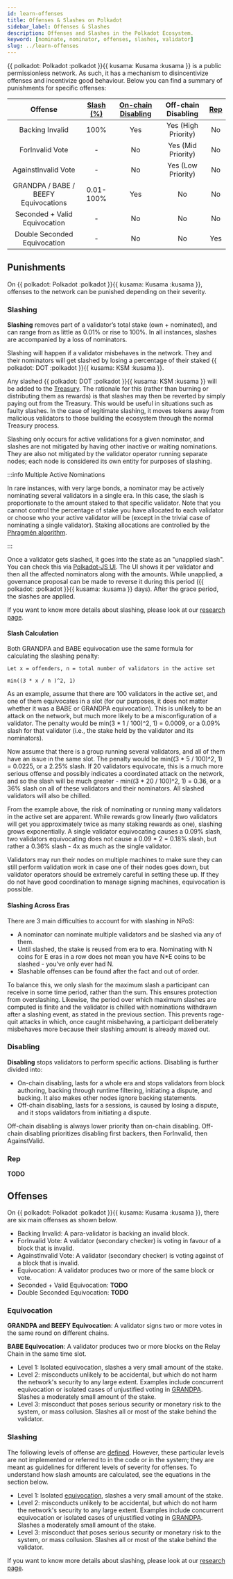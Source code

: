 ```yaml
---
id: learn-offenses
title: Offenses & Slashes on Polkadot
sidebar_label: Offenses & Slashes
description: Offenses and Slashes in the Polkadot Ecosystem.
keyword: [nominate, nominator, offenses, slashes, validator]
slug: ../learn-offenses
---
```


{{ polkadot: Polkadot :polkadot }}{{ kusama: Kusama :kusama }} is a public permissionless network.
As such, it has a mechanism to disincentivize offenses and incentivize good behaviour. Below you can
find a summary of punishments for specific offenses:

|               Offense                | [Slash (%)](#slashing) | [On-chain Disabling](#disabling) | Off-chain Disabling | [Rep](#rep) |
| :----------------------------------: | :--------------------: | :------------------------------: | :-----------------: | :---------: |
|           Backing Invalid            |          100%          |               Yes                | Yes (High Priority) |     No      |
|           ForInvalid Vote            |           -            |                No                | Yes (Mid Priority)  |     No      |
|         AgainstInvalid Vote          |           -            |                No                | Yes (Low Priority)  |     No      |
| GRANDPA / BABE / BEEFY Equivocations |       0.01-100%        |               Yes                |         No          |     No      |
|    Seconded + Valid Equivocation     |           -            |                No                |         No          |     No      |
|     Double Seconded Equivocation     |           -            |                No                |         No          |     Yes     |

## Punishments

On {{ polkadot: Polkadot :polkadot }}{{ kusama: Kusama :kusama }}, offenses to the network can be
punished depending on their severity.

### Slashing

**Slashing** removes part of a validator’s total stake (own + nominated), and can range from as
little as 0.01% or rise to 100%. In all instances, slashes are accompanied by a loss of nominators.

Slashing will happen if a validator misbehaves in the network. They and their nominators will get
slashed by losing a percentage of their staked
{{ polkadot: DOT :polkadot }}{{ kusama: KSM :kusama }}.

Any slashed {{ polkadot: DOT :polkadot }}{{ kusama: KSM :kusama }} will be added to the
[Treasury](./archive/learn-treasury.md). The rationale for this (rather than burning or distributing
them as rewards) is that slashes may then be reverted by simply paying out from the Treasury. This
would be useful in situations such as faulty slashes. In the case of legitimate slashing, it moves
tokens away from malicious validators to those building the ecosystem through the normal Treasury
process.

Slashing only occurs for active validations for a given nominator, and slashes are not mitigated by
having other inactive or waiting nominations. They are also not mitigated by the validator operator
running separate nodes; each node is considered its own entity for purposes of slashing.

:::info Multiple Active Nominations

In rare instances, with very large bonds, a nominator may be actively nominating several validators
in a single era. In this case, the slash is proportionate to the amount staked to that specific
validator. Note that you cannot control the percentage of stake you have allocated to each validator
or choose who your active validator will be (except in the trivial case of nominating a single
validator). Staking allocations are controlled by the [Phragmén algorithm](learn-phragmen.md).

:::

Once a validator gets slashed, it goes into the state as an "unapplied slash". You can check this
via
[Polkadot-JS UI](https://polkadot.js.org/apps/?rpc=wss%3A%2F%2Frpc.polkadot.io#/staking/slashes).
The UI shows it per validator and then all the affected nominators along with the amounts. While
unapplied, a governance proposal can be made to reverse it during this period
({{ polkadot: <RPC network="polkadot" path="consts.staking.bondingDuration" defaultValue={28} filter="erasToDays"/> :polkadot }}{{ kusama: <RPC network="kusama" path="consts.staking.bondingDuration" defaultValue={28} filter="erasToDays"/> :kusama }}
days). After the grace period, the slashes are applied.

If you want to know more details about slashing, please look at our
[research page](https://research.web3.foundation/Polkadot/security/slashing/amounts).

#### Slash Calculation

Both GRANDPA and BABE equivocation use the same formula for calculating the slashing penalty:

    Let x = offenders, n = total number of validators in the active set

    min((3 * x / n )^2, 1)

As an example, assume that there are 100 validators in the active set, and one of them equivocates
in a slot (for our purposes, it does not matter whether it was a BABE or GRANDPA equivocation). This
is unlikely to be an attack on the network, but much more likely to be a misconfiguration of a
validator. The penalty would be min(3 \* 1 / 100)^2, 1) = 0.0009, or a 0.09% slash for that
validator (i.e., the stake held by the validator and its nominators).

Now assume that there is a group running several validators, and all of them have an issue in the
same slot. The penalty would be min((3 \* 5 / 100)^2, 1) = 0.0225, or a 2.25% slash. If 20
validators equivocate, this is a much more serious offense and possibly indicates a coordinated
attack on the network, and so the slash will be much greater - min((3 \* 20 / 100)^2, 1) = 0.36, or
a 36% slash on all of these validators and their nominators. All slashed validators will also be
chilled.

From the example above, the risk of nominating or running many validators in the active set are
apparent. While rewards grow linearly (two validators will get you approximately twice as many
staking rewards as one), slashing grows exponentially. A single validator equivocating causes a
0.09% slash, two validators equivocating does not cause a 0.09 \* 2 = 0.18% slash, but rather a
0.36% slash - 4x as much as the single validator.

Validators may run their nodes on multiple machines to make sure they can still perform validation
work in case one of their nodes goes down, but validator operators should be extremely careful in
setting these up. If they do not have good coordination to manage signing machines, equivocation is
possible.

#### Slashing Across Eras

There are 3 main difficulties to account for with slashing in NPoS:

- A nominator can nominate multiple validators and be slashed via any of them.
- Until slashed, the stake is reused from era to era. Nominating with N coins for E eras in a row
  does not mean you have N\*E coins to be slashed - you've only ever had N.
- Slashable offenses can be found after the fact and out of order.

To balance this, we only slash for the maximum slash a participant can receive in some time period,
rather than the sum. This ensures protection from overslashing. Likewise, the period over which
maximum slashes are computed is finite and the validator is chilled with nominations withdrawn after
a slashing event, as stated in the previous section. This prevents rage-quit attacks in which, once
caught misbehaving, a participant deliberately misbehaves more because their slashing amount is
already maxed out.

### Disabling

**Disabling** stops validators to perform specific actions. Disabling is further divided into:

- On-chain disabling, lasts for a whole era and stops validators from block authoring, backing
  through runtime filtering, initiating a dispute, and backing. It also makes other nodes ignore
  backing statements.
- Off-chain disabling, lasts for a sessions, is caused by losing a dispute, and it stops validators
  from initiating a dispute.

Off-chain disabling is always lower priority than on-chain disabling. Off-chain disabling
prioritizes disabling first backers, then ForInvalid, then AgainstValid.

### Rep

**TODO**

## Offenses

On {{ polkadot: Polkadot :polkadot }}{{ kusama: Kusama :kusama }}, there are six main offenses as
shown below.

- Backing Invalid: A para-validator is backing an invalid block.
- ForInvalid Vote: A validator (secondary checker) is voting in favour of a block that is invalid.
- AgainstInvalid Vote: A validator (secondary checker) is voting against of a block that is invalid.
- Equivocation: A validator produces two or more of the same block or vote.
- Seconded + Valid Equivocation: **TODO**
- Double Seconded Equivocation: **TODO**

### Equivocation

**GRANDPA and BEEFY Equivocation**: A validator signs two or more votes in the same round on
different chains.

**BABE Equivocation**: A validator produces two or more blocks on the Relay Chain in the same time
slot.

- Level 1: Isolated equivocation, slashes a very small amount of the stake.
- Level 2: misconducts unlikely to be accidental, but which do not harm the network's security to
  any large extent. Examples include concurrent equivocation or isolated cases of unjustified voting
  in [GRANDPA](learn-consensus.md). Slashes a moderately small amount of the stake.
- Level 3: misconduct that poses serious security or monetary risk to the system, or mass collusion.
  Slashes all or most of the stake behind the validator.

### Slashing

The following levels of offense are
[defined](https://research.web3.foundation/Polkadot/security/slashing/amounts). However, these
particular levels are not implemented or referred to in the code or in the system; they are meant as
guidelines for different levels of severity for offenses. To understand how slash amounts are
calculated, see the equations in the section below.

- Level 1: Isolated [equivocation](./learn-staking-advanced.md/#equivocation), slashes a very small
  amount of the stake.
- Level 2: misconducts unlikely to be accidental, but which do not harm the network's security to
  any large extent. Examples include concurrent equivocation or isolated cases of unjustified voting
  in [GRANDPA](learn-consensus.md). Slashes a moderately small amount of the stake.
- Level 3: misconduct that poses serious security or monetary risk to the system, or mass collusion.
  Slashes all or most of the stake behind the validator.

If you want to know more details about slashing, please look at our
[research page](https://research.web3.foundation/Polkadot/security/slashing/amounts).
